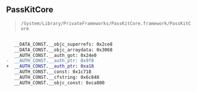 ## PassKitCore

> `/System/Library/PrivateFrameworks/PassKitCore.framework/PassKitCore`

```diff

   __DATA_CONST.__objc_superrefs: 0x2ce8
   __DATA_CONST.__objc_arraydata: 0x3068
   __AUTH_CONST.__auth_got: 0x24e0
-  __AUTH_CONST.__auth_ptr: 0x9f8
+  __AUTH_CONST.__auth_ptr: 0xa18
   __AUTH_CONST.__const: 0x1c718
   __AUTH_CONST.__cfstring: 0x6c840
   __AUTH_CONST.__objc_const: 0xca800

```
